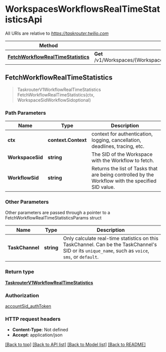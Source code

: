 # WorkspacesWorkflowsRealTimeStatisticsApi

All URIs are relative to *https://taskrouter.twilio.com*

Method | HTTP request | Description
------------- | ------------- | -------------
[**FetchWorkflowRealTimeStatistics**](WorkspacesWorkflowsRealTimeStatisticsApi.md#FetchWorkflowRealTimeStatistics) | **Get** /v1/Workspaces/{WorkspaceSid}/Workflows/{WorkflowSid}/RealTimeStatistics | 



## FetchWorkflowRealTimeStatistics

> TaskrouterV1WorkflowRealTimeStatistics FetchWorkflowRealTimeStatistics(ctx, WorkspaceSidWorkflowSidoptional)





### Path Parameters


Name | Type | Description
------------- | ------------- | -------------
**ctx** | **context.Context** | context for authentication, logging, cancellation, deadlines, tracing, etc.
**WorkspaceSid** | **string** | The SID of the Workspace with the Workflow to fetch.
**WorkflowSid** | **string** | Returns the list of Tasks that are being controlled by the Workflow with the specified SID value.

### Other Parameters

Other parameters are passed through a pointer to a FetchWorkflowRealTimeStatisticsParams struct


Name | Type | Description
------------- | ------------- | -------------
**TaskChannel** | **string** | Only calculate real-time statistics on this TaskChannel. Can be the TaskChannel's SID or its `unique_name`, such as `voice`, `sms`, or `default`.

### Return type

[**TaskrouterV1WorkflowRealTimeStatistics**](TaskrouterV1WorkflowRealTimeStatistics.md)

### Authorization

[accountSid_authToken](../README.md#accountSid_authToken)

### HTTP request headers

- **Content-Type**: Not defined
- **Accept**: application/json

[[Back to top]](#) [[Back to API list]](../README.md#documentation-for-api-endpoints)
[[Back to Model list]](../README.md#documentation-for-models)
[[Back to README]](../README.md)

